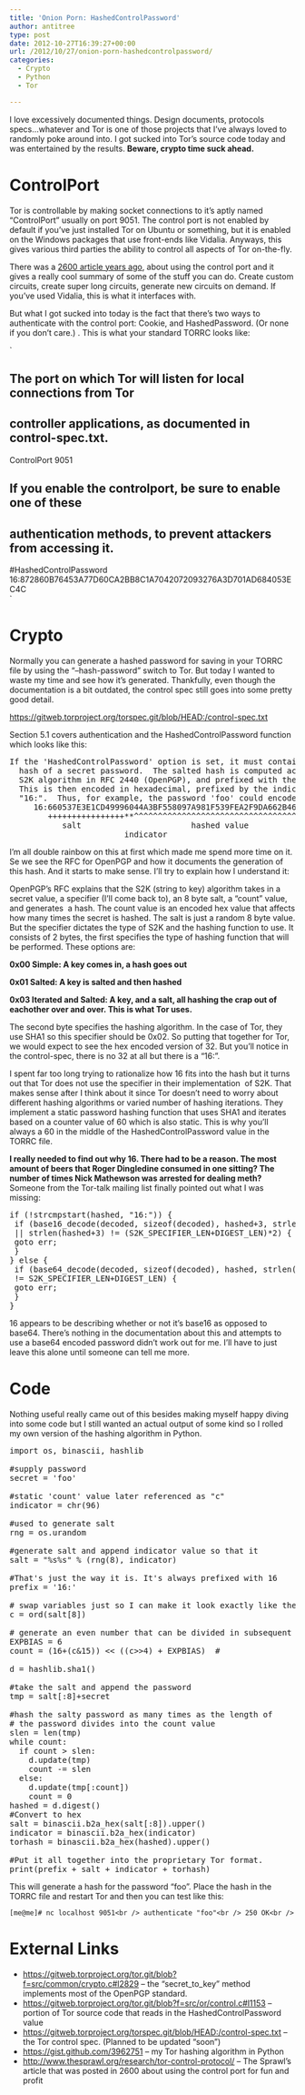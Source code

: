 ```yaml
---
title: 'Onion Porn: HashedControlPassword'
author: antitree
type: post
date: 2012-10-27T16:39:27+00:00
url: /2012/10/27/onion-porn-hashedcontrolpassword/
categories:
  - Crypto
  - Python
  - Tor

---
```

<p class="brush:python">
  I love excessively documented things. Design documents, protocols specs&#8230;whatever and Tor is one of those projects that I&#8217;ve always loved to randomly poke around into. I got sucked into Tor&#8217;s source code today and was entertained by the results. <strong>Beware, crypto time suck ahead.</strong>
</p>

# ControlPort

Tor is controllable by making socket connections to it&#8217;s aptly named &#8220;ControlPort&#8221; usually on port 9051. The control port is not enabled by default if you&#8217;ve just installed Tor on Ubuntu or something, but it is enabled on the Windows packages that use front-ends like Vidalia. Anyways, this gives various third parties the ability to control all aspects of Tor on-the-fly.

There was a <a title="2600 Article" href="http://www.thesprawl.org/research/tor-control-protocol/" target="_blank">2600 article years ago</a>, about using the control port and it gives a really cool summary of some of the stuff you can do. Create custom circuits, create super long circuits, generate new circuits on demand. If you&#8217;ve used Vidalia, this is what it interfaces with.

But what I got sucked into today is the fact that there&#8217;s two ways to authenticate with the control port: Cookie, and HashedPassword. (Or none if you don&#8217;t care.) . This is what your standard TORRC looks like:
  
`<br />
## The port on which Tor will listen for local connections from Tor<br />
## controller applications, as documented in control-spec.txt.<br />
ControlPort 9051<br />
## If you enable the controlport, be sure to enable one of these<br />
## authentication methods, to prevent attackers from accessing it.<br />
#HashedControlPassword 16:872860B76453A77D60CA2BB8C1A7042072093276A3D701AD684053EC4C<br />
` 

# Crypto

Normally you can generate a hashed password for saving in your TORRC file by using the &#8220;&#8211;hash-password&#8221; switch to Tor. But today I wanted to waste my time and see how it&#8217;s generated. Thankfully, even though the documentation is a bit outdated, the control spec still goes into some pretty good detail.

<https://gitweb.torproject.org/torspec.git/blob/HEAD:/control-spec.txt>

Section 5.1 covers authentication and the HashedControlPassword function which looks like this:

<pre>If the 'HashedControlPassword' option is set, it must contain the salted
  hash of a secret password.  The salted hash is computed according to the
  S2K algorithm in RFC 2440 (OpenPGP), and prefixed with the s2k specifier.
  This is then encoded in hexadecimal, prefixed by the indicator sequence
  "16:".  Thus, for example, the password 'foo' could encode to:
     16:660537E3E1CD49996044A3BF558097A981F539FEA2F9DA662B4626C1C2
        ++++++++++++++++**^^^^^^^^^^^^^^^^^^^^^^^^^^^^^^^^^^^^^^^^
           salt                       hashed value
                        indicator</pre>

I&#8217;m all double rainbow on this at first which made me spend more time on it. Se we see the RFC for OpenPGP and how it documents the generation of this hash. And it starts to make sense. I&#8217;ll try to explain how I understand it:

OpenPGP&#8217;s RFC explains that the S2K (string to key) algorithm takes in a secret value, a specifier (I&#8217;ll come back to), an 8 byte salt, a &#8220;count&#8221; value, and generates  a hash. The count value is an encoded hex value that affects how many times the secret is hashed. The salt is just a random 8 byte value. But the specifier dictates the type of S2K and the hashing function to use. It consists of 2 bytes, the first specifies the type of hashing function that will be performed. These options are:

**0x00 Simple: A key comes in, a hash goes out**

**0x01 Salted: A key is salted and then hashed**

**0x03 Iterated and Salted: A key, and a salt, all hashing the crap out of eachother over and over. This is what Tor uses.**

The second byte specifies the hashing algorithm. In the case of Tor, they use SHA1 so this specifier should be 0x02. So putting that together for Tor, we would expect to see the hex encoded version of 32. But you&#8217;ll notice in the control-spec, there is no 32 at all but there is a &#8220;16:&#8221;.

I spent far too long trying to rationalize how 16 fits into the hash but it turns out that Tor does not use the specifier in their implementation  of S2K. That makes sense after I think about it since Tor doesn&#8217;t need to worry about different hashing algorithms or varied number of hashing iterations. They implement a static password hashing function that uses SHA1 and iterates based on a counter value of 60 which is also static. This is why you&#8217;ll always a 60 in the middle of the HashedControlPassword value in the TORRC file.

**I really needed to find out why 16. There had to be a reason. The most amount of beers that Roger Dingledine consumed in one sitting? The number of times Nick Mathewson was arrested for dealing meth?** Someone from the Tor-talk mailing list finally pointed out what I was missing:

<pre class="brush:c">if (!strcmpstart(hashed, "16:")) {
 if (base16_decode(decoded, sizeof(decoded), hashed+3, strlen(hashed+3))&lt;0
 || strlen(hashed+3) != (S2K_SPECIFIER_LEN+DIGEST_LEN)*2) {
 goto err;
 }
} else {
 if (base64_decode(decoded, sizeof(decoded), hashed, strlen(hashed))
 != S2K_SPECIFIER_LEN+DIGEST_LEN) {
 goto err;
 }
}</pre>

16 appears to be describing whether or not it&#8217;s base16 as opposed to base64. There&#8217;s nothing in the documentation about this and attempts to use a base64 encoded password didn&#8217;t work out for me. I&#8217;ll have to just leave this alone until someone can tell me more.

# Code

Nothing useful really came out of this besides making myself happy diving into some code but I still wanted an actual output of some kind so I rolled my own version of the hashing algorithm in Python.

<pre class="lang:python decode:true">import os, binascii, hashlib

#supply password
secret = 'foo'

#static 'count' value later referenced as "c"
indicator = chr(96)

#used to generate salt
rng = os.urandom

#generate salt and append indicator value so that it
salt = "%s%s" % (rng(8), indicator)

#That's just the way it is. It's always prefixed with 16
prefix = '16:'

# swap variables just so I can make it look exactly like the RFC example
c = ord(salt[8])

# generate an even number that can be divided in subsequent sections. (Thanks Roman)
EXPBIAS = 6
count = (16+(c&15)) &lt;&lt; ((c&gt;&gt;4) + EXPBIAS)  #

d = hashlib.sha1()

#take the salt and append the password
tmp = salt[:8]+secret

#hash the salty password as many times as the length of
# the password divides into the count value
slen = len(tmp)
while count:
  if count &gt; slen:
    d.update(tmp)
    count -= slen
  else:
    d.update(tmp[:count])
    count = 0
hashed = d.digest()
#Convert to hex
salt = binascii.b2a_hex(salt[:8]).upper()
indicator = binascii.b2a_hex(indicator)
torhash = binascii.b2a_hex(hashed).upper()

#Put it all together into the proprietary Tor format.
print(prefix + salt + indicator + torhash)</pre>

This will generate a hash for the password &#8220;foo&#8221;. Place the hash in the TORRC file and restart Tor and then you can test like this:

`[me@me]# nc localhost 9051<br />
authenticate "foo"<br />
250 OK<br />
` 

# External Links

  * <https://gitweb.torproject.org/tor.git/blob?f=src/common/crypto.c#l2829> &#8211; the &#8220;secret\_to\_key&#8221; method implements most of the OpenPGP standard.
  * <https://gitweb.torproject.org/tor.git/blob?f=src/or/control.c#l1153> &#8211; portion of Tor source code that reads in the HashedControlPassword value
  * <https://gitweb.torproject.org/torspec.git/blob/HEAD:/control-spec.txt> &#8211; the Tor control spec. (Planned to be updated &#8220;soon&#8221;)
  * <https://gist.github.com/3962751> &#8211; my Tor hashing algorithm in Python
  * <http://www.thesprawl.org/research/tor-control-protocol/> &#8211; The Sprawl&#8217;s article that was posted in 2600 about using the control port for fun and profit

&nbsp;